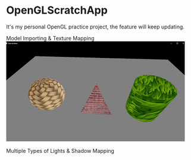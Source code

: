# OpenGLScratchApp

It's my personal OpenGL practice project, the feature will keep updating.

Model Importing & Texture Mapping
![image](https://github.com/DrakeLan/OpenGLScratchApp/blob/master/DemoImage/Model%20Importing%20and%20Texture%20Mapping.gif)

Multiple Types of Lights & Shadow Mapping
